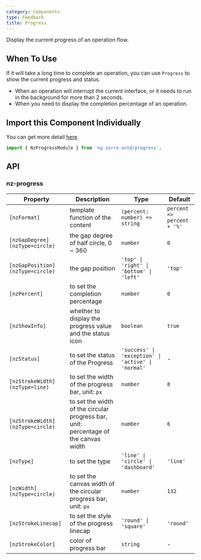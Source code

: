 ```yaml
---
category: Components
type: Feedback
title: Progress
---
```


Display the current progress of an operation flow.

## When To Use

If it will take a long time to complete an operation, you can use `Progress` to show the current progress and status.

- When an operation will interrupt the current interface, or it needs to run in the background for more than 2 seconds.
- When you need to display the completion percentage of an operation.

## Import this Component Individually

You can get more detail [here](/docs/getting-started/en#import-a-component-individually).

```ts
import { NzProgressModule } from 'ng-zorro-antd/progress';
```

## API

### nz-progress

| Property | Description | Type | Default |
| -------- | ----------- | ---- | ------- |
| `[nzFormat]` | template function of the content | `(percent: number) => string` | `percent => percent + '%'` |
| `[nzGapDegree]` `(nzType=circle)` | the gap degree of half circle, 0 ~ 360 | `number` | `0` |
| `[nzGapPosition]` `(nzType=circle)` | the gap position | `'top' \| 'right' \| 'bottom' \| 'left'` | `'top'` |
| `[nzPercent]` | to set the completion percentage | `number` | `0` |
| `[nzShowInfo]` | whether to display the progress value and the status icon | `boolean` | `true` |
| `[nzStatus]` | to set the status of the Progress | `'success' \| 'exception' \| 'active' \| 'normal'` | - |
| `[nzStrokeWidth]` `(nzType=line)` | to set the width of the progress bar, unit: `px` | `number` | `8` |
| `[nzStrokeWidth]` `(nzType=circle)` | to set the width of the circular progress bar, unit: percentage of the canvas width | `number` | `6` |
| `[nzType]` | to set the type | `'line' \| 'circle' \| 'dashboard'` | `'line'` |
| `[nzWidth]` `(nzType=circle)` | to set the canvas width of the circular progress bar, unit: `px` | `number` | `132` |
| `[nzStrokeLinecap]` | to set the style of the progress linecap | `'round' \| 'square'` | `'round'` |
| `[nzStrokeColor]` | color of progress bar | `string` | - |